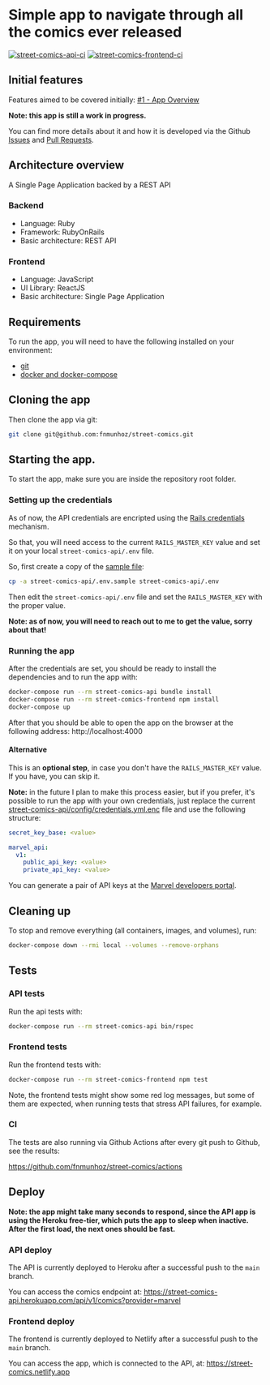 # Simple app to navigate through all the comics ever released

[![street-comics-api-ci](https://github.com/fnmunhoz/street-comics/actions/workflows/street-comics-api-ci.yml/badge.svg)](https://github.com/fnmunhoz/street-comics/actions/workflows/street-comics-api-ci.yml) [![street-comics-frontend-ci](https://github.com/fnmunhoz/street-comics/actions/workflows/street-comics-frontend-ci.yml/badge.svg)](https://github.com/fnmunhoz/street-comics/actions/workflows/street-comics-frontend-ci.yml)

## Initial features

Features aimed to be covered initially: [#1 - App Overview](https://github.com/fnmunhoz/street-comics/issues/1)

**Note: this app is still a work in progress.**

You can find more details about it and how it is developed via the Github [Issues](https://github.com/fnmunhoz/street-comics/issues?q=is%3Aissue) and [Pull Requests](https://github.com/fnmunhoz/street-comics/pulls?q=is%3Apr).


## Architecture overview

A Single Page Application backed by a REST API

### Backend

- Language: Ruby
- Framework: RubyOnRails
- Basic architecture: REST API

### Frontend

- Language: JavaScript
- UI Library: ReactJS
- Basic architecture: Single Page Application

## Requirements

To run the app, you will need to have the following installed on your environment:

  * [git](https://git-scm.com/book/en/v2/Getting-Started-Installing-Git)
  * [docker and docker-compose](https://docs.docker.com/get-docker/)

## Cloning the app

Then clone the app via git:

```sh
git clone git@github.com:fnmunhoz/street-comics.git
```


## Starting the app.

To start the app, make sure you are inside the repository root folder.

### Setting up the credentials

As of now, the API credentials are encripted using the [Rails credentials](https://guides.rubyonrails.org/security.html#custom-credentials) mechanism.

So that, you will need access to the current `RAILS_MASTER_KEY` value and set it on your local `street-comics-api/.env` file.

So, first create a copy of the [sample file](https://github.com/fnmunhoz/street-comics/blob/main/street-comics-api/.env.sample):

```sh
cp -a street-comics-api/.env.sample street-comics-api/.env
```

Then edit the `street-comics-api/.env` file and set the `RAILS_MASTER_KEY` with the proper value.

**Note: as of now, you will need to reach out to me to get the value, sorry about that!**

### Running the app

After the credentials are set, you should be ready to install the dependencies and to run the app with:

```sh
docker-compose run --rm street-comics-api bundle install
docker-compose run --rm street-comics-frontend npm install
docker-compose up
```

After that you should be able to open the app on the browser at the following address: http://localhost:4000

#### Alternative

This is an **optional step**, in case you don't have the `RAILS_MASTER_KEY` value. If you have, you can skip it.

**Note:** in the future I plan to make this process easier, but if you prefer, it's possible to run the app with your own credentials, just replace the current [street-comics-api/config/credentials.yml.enc](https://github.com/fnmunhoz/street-comics/blob/main/street-comics-api/config/credentials.yml.enc) file and use the following structure:

```yml
secret_key_base: <value>

marvel_api:
  v1:
    public_api_key: <value>
    private_api_key: <value>
```

You can generate a pair of API keys at the [Marvel developers portal](https://developer.marvel.com/).

## Cleaning up

To stop and remove everything (all containers, images, and volumes), run:

```sh
docker-compose down --rmi local --volumes --remove-orphans
```

## Tests

### API tests

Run the api tests with:

```sh
docker-compose run --rm street-comics-api bin/rspec
```

### Frontend tests

Run the frontend tests with:

```sh
docker-compose run --rm street-comics-frontend npm test
```

Note, the frontend tests might show some red log messages, but some of them are expected, when running tests that stress API failures, for example.

### CI

The tests are also running via Github Actions after every git push to Github, see the results:

https://github.com/fnmunhoz/street-comics/actions


## Deploy

**Note: the app might take many seconds to respond, since the API app is using the Heroku free-tier, which puts the app to sleep when inactive. After the first load, the next ones should be fast.**

### API deploy

The API is currently deployed to Heroku after a successful push to the `main` branch.

You can access the comics endpoint at: https://street-comics-api.herokuapp.com/api/v1/comics?provider=marvel

### Frontend deploy

The frontend is currently deployed to Netlify after a successful push to the `main` branch.

You can access the app, which is connected to the API, at: https://street-comics.netlify.app